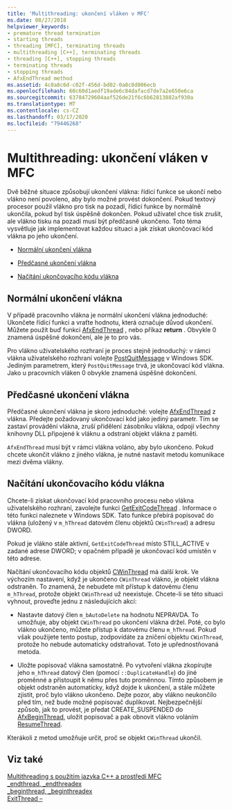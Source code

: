 ```yaml
---
title: 'Multithreading: ukončení vláken v MFC'
ms.date: 08/27/2018
helpviewer_keywords:
- premature thread termination
- starting threads
- threading [MFC], terminating threads
- multithreading [C++], terminating threads
- threading [C++], stopping threads
- terminating threads
- stopping threads
- AfxEndThread method
ms.assetid: 4c0a8c6d-c02f-456d-bd02-0a8c8d006ecb
ms.openlocfilehash: 60c60d1aedf19ade6c84dafacd7de7a2e650e6ca
ms.sourcegitcommit: 63784729604aaf526de21f6c6b62813882af930a
ms.translationtype: MT
ms.contentlocale: cs-CZ
ms.lasthandoff: 03/17/2020
ms.locfileid: "79446268"
---
```

# <a name="multithreading-terminating-threads-in-mfc"></a>Multithreading: ukončení vláken v MFC

Dvě běžné situace způsobují ukončení vlákna: řídicí funkce se ukončí nebo vlákno není povoleno, aby bylo možné provést dokončení. Pokud textový procesor použil vlákno pro tisk na pozadí, řídicí funkce by normálně ukončila, pokud byl tisk úspěšně dokončen. Pokud uživatel chce tisk zrušit, ale vlákno tisku na pozadí musí být předčasně ukončeno. Toto téma vysvětluje jak implementovat každou situaci a jak získat ukončovací kód vlákna po jeho ukončení.

- [Normální ukončení vlákna](#_core_normal_thread_termination)

- [Předčasné ukončení vlákna](#_core_premature_thread_termination)

- [Načítání ukončovacího kódu vlákna](#_core_retrieving_the_exit_code_of_a_thread)

## <a name="_core_normal_thread_termination"></a>Normální ukončení vlákna

V případě pracovního vlákna je normální ukončení vlákna jednoduché: Ukončete řídící funkci a vraťte hodnotu, která označuje důvod ukončení. Můžete použít buď funkci [AfxEndThread](../mfc/reference/application-information-and-management.md#afxendthread) , nebo příkaz **return** . Obvykle 0 znamená úspěšné dokončení, ale je to pro vás.

Pro vlákno uživatelského rozhraní je proces stejně jednoduchý: v rámci vlákna uživatelského rozhraní volejte [PostQuitMessage](/windows/win32/api/winuser/nf-winuser-postquitmessage) v Windows SDK. Jediným parametrem, který `PostQuitMessage` trvá, je ukončovací kód vlákna. Jako u pracovních vláken 0 obvykle znamená úspěšné dokončení.

## <a name="_core_premature_thread_termination"></a>Předčasné ukončení vlákna

Předčasné ukončení vlákna je skoro jednoduché: volejte [AfxEndThread](../mfc/reference/application-information-and-management.md#afxendthread) z vlákna. Předejte požadovaný ukončovací kód jako jediný parametr. Tím se zastaví provádění vlákna, zruší přidělení zásobníku vlákna, odpojí všechny knihovny DLL připojené k vláknu a odstraní objekt vlákna z paměti.

`AfxEndThread` musí být v rámci vlákna voláno, aby bylo ukončeno. Pokud chcete ukončit vlákno z jiného vlákna, je nutné nastavit metodu komunikace mezi dvěma vlákny.

## <a name="_core_retrieving_the_exit_code_of_a_thread"></a>Načítání ukončovacího kódu vlákna

Chcete-li získat ukončovací kód pracovního procesu nebo vlákna uživatelského rozhraní, zavolejte funkci [GetExitCodeThread](/windows/win32/api/processthreadsapi/nf-processthreadsapi-getexitcodethread) . Informace o této funkci naleznete v Windows SDK. Tato funkce přebírá popisovač do vlákna (uložený v `m_hThread` datovém členu objektů `CWinThread`) a adresu DWORD.

Pokud je vlákno stále aktivní, `GetExitCodeThread` místo STILL_ACTIVE v zadané adrese DWORD; v opačném případě je ukončovací kód umístěn v této adrese.

Načítání ukončovacího kódu objektů [CWinThread](../mfc/reference/cwinthread-class.md) má další krok. Ve výchozím nastavení, když je ukončeno `CWinThread` vlákno, je objekt vlákna odstraněn. To znamená, že nebudete mít přístup k datovému členu `m_hThread`, protože objekt `CWinThread` už neexistuje. Chcete-li se této situaci vyhnout, proveďte jednu z následujících akcí:

- Nastavte datový člen `m_bAutoDelete` na hodnotu NEPRAVDA. To umožňuje, aby objekt `CWinThread` po ukončení vlákna držel. Poté, co bylo vlákno ukončeno, můžete přístup k datovému členu `m_hThread`. Pokud však použijete tento postup, zodpovídáte za zničení objektu `CWinThread`, protože ho nebude automaticky odstraňovat. Toto je upřednostňovaná metoda.

- Uložte popisovač vlákna samostatně. Po vytvoření vlákna zkopírujte jeho `m_hThread` datový člen (pomocí `::DuplicateHandle`) do jiné proměnné a přistoupit k němu přes tuto proměnnou. Tímto způsobem je objekt odstraněn automaticky, když dojde k ukončení, a stále můžete zjistit, proč bylo vlákno ukončeno. Dejte pozor, aby vlákno neukončilo před tím, než bude možné popisovač duplikovat. Nejbezpečnější způsob, jak to provést, je předat CREATE_SUSPENDED do [AfxBeginThread](../mfc/reference/application-information-and-management.md#afxbeginthread), uložit popisovač a pak obnovit vlákno voláním [ResumeThread](../mfc/reference/cwinthread-class.md#resumethread).

Kterákoli z metod umožňuje určit, proč se objekt `CWinThread` ukončil.

## <a name="see-also"></a>Viz také

[Multithreading s použitím jazyka C++ a prostředí MFC](multithreading-with-cpp-and-mfc.md)<br/>
[_endthread, _endthreadex](../c-runtime-library/reference/endthread-endthreadex.md)<br/>
[_beginthread, _beginthreadex](../c-runtime-library/reference/beginthread-beginthreadex.md)<br/>
[ExitThread –](/windows/win32/api/processthreadsapi/nf-processthreadsapi-exitthread)
